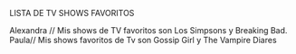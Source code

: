 LISTA DE TV SHOWS FAVORITOS

Alexandra // Mis shows de TV favoritos son Los Simpsons y Breaking Bad.
Paula// Mis shows favoritos de Tv son Gossip Girl y The Vampire Diares